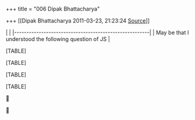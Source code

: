 +++
title = "006 Dipak Bhattacharya"

+++
[[Dipak Bhattacharya	2011-03-23, 21:23:24 [Source](https://groups.google.com/g/bvparishat/c/Vp87Vo3-RbY)]]



|                                                       | |-------------------------------------------------------| | May be that I understood the following question of JS |

[TABLE]

[TABLE]

[TABLE]

[TABLE]





